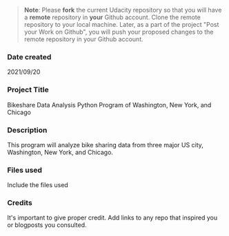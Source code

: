>**Note**: Please **fork** the current Udacity repository so that you will have a **remote** repository in **your** Github account. Clone the remote repository to your local machine. Later, as a part of the project "Post your Work on Github", you will push your proposed changes to the remote repository in your Github account.

### Date created
2021/09/20

### Project Title
Bikeshare Data Analysis Python Program of Washington, New York, and Chicago  

### Description
This program will analyze bike sharing data from three major US city, Washington, New York, and Chicago.

### Files used
Include the files used

### Credits
It's important to give proper credit. Add links to any repo that inspired you or blogposts you consulted.
